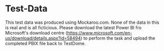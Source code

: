 # Test-Data
This test data was produced using Mockaroo.com.  None of the data in this is real and is all ficticious.
Please download the latest Power BI fro Microsoft's download centre (https://www.microsoft.com/en-us/download/details.aspx?id=58494) to perform the task and upload the completed PBIX file back to TestDome.
